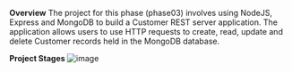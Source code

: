 **Overview**
The project for this phase (phase03) involves using NodeJS, Express and MongoDB to build a Customer REST server application. 
The application allows users to use HTTP requests to create, read, update and delete Customer records held in the MongoDB database.

**Project Stages**
![image](https://github.com/srisritharan/project/assets/58895358/79dee833-8bd5-41ef-b220-2772dd74ec01)
